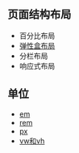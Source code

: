 ## 页面结构布局

- 百分比布局
- [弹性盒布局](https://wscats.github.io/layout-demo/)
- 分栏布局
- 响应式布局


## 单位

- [em](https://wscats.github.io/layout-demo/layout/%E7%A7%BB%E5%8A%A8%E7%AB%AF%E5%B8%83%E5%B1%80/demo/em.html)
- [rem](https://wscats.github.io/layout-demo/layout/%E7%A7%BB%E5%8A%A8%E7%AB%AF%E5%B8%83%E5%B1%80/demo/rem.html)
- [px](https://wscats.github.io/layout-demo/layout/%E7%A7%BB%E5%8A%A8%E7%AB%AF%E5%B8%83%E5%B1%80/demo/px.html)
- [vw和vh](https://wscats.github.io/layout-demo/layout/%E7%A7%BB%E5%8A%A8%E7%AB%AF%E5%B8%83%E5%B1%80/demo/vw-vh.html)

